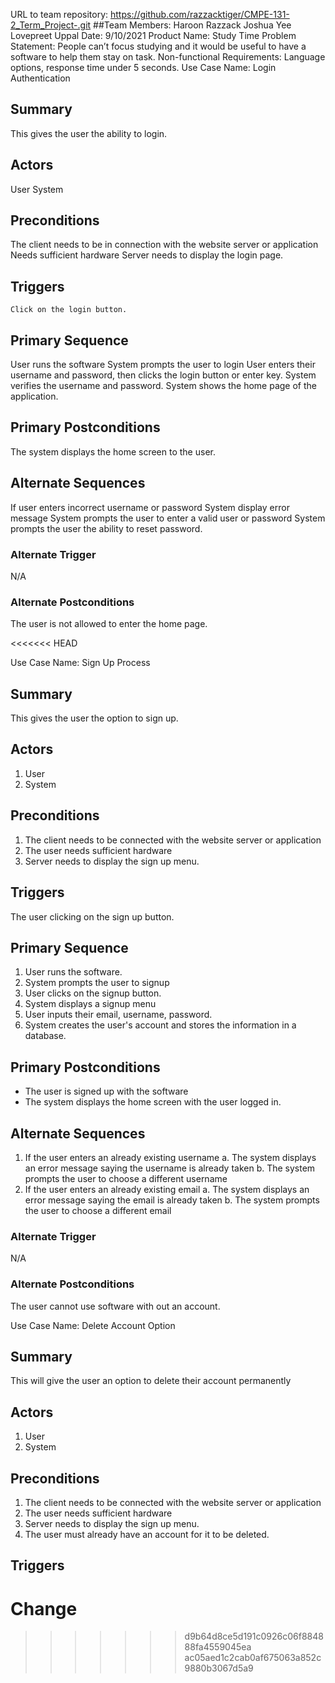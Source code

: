 URL to team repository: https://github.com/razzacktiger/CMPE-131-2_Term_Project-.git
##Team Members: 
Haroon Razzack
Joshua Yee
Lovepreet Uppal
Date: 9/10/2021
Product Name: Study Time 
Problem Statement: People can’t focus studying and it would be useful to have a software to help them stay on task.
Non-functional Requirements: Language options, response time under 5 seconds. 
Use Case Name: Login Authentication
## Summary
This gives the user the ability to login.
## Actors
User
System
## Preconditions
The client needs to be in connection with the website server or application
Needs sufficient hardware
Server needs to display the login page. 
## Triggers
	Click on the login button.
## Primary Sequence
User runs the software
System prompts the user to login
User enters their username and password, then clicks the login button or enter key. 
System verifies the username and password.
System shows the home page of the application.
 
## Primary Postconditions
The system displays the home screen to the user.
 
 
## Alternate Sequences
If user enters incorrect username or password
System display error message 
System prompts the user to enter a valid user or password
System prompts the user the ability to reset password.
### Alternate Trigger
N/A
### Alternate Postconditions
The user is not allowed to enter the home page. 
 
<<<<<<< HEAD

Use Case Name: Sign Up Process
## Summary
This gives the user the option to sign up.
## Actors
1. User
2. System
## Preconditions
1. The client needs to be connected with the website server or application
2. The user needs sufficient hardware
3. Server needs to display the sign up menu.
## Triggers
The user clicking on the sign up button. 
## Primary Sequence
1. User runs the software.
2. System prompts the user to signup
3. User clicks on the signup button.
4. System displays a signup menu 
5. User inputs their email, username, password.
6. System creates the user's account and stores the information in a database. 
## Primary Postconditions
* The user is signed up with the software
* The system displays the home screen with the user logged in.
## Alternate Sequences
1. If the user enters an already existing username
a. The system displays an error message saying the username is already taken
b. The system prompts the user to choose a different username 
2. If the user enters an already existing email
a. The system displays an error message saying the email is already taken
b. The system prompts the user to choose a different email
### Alternate Trigger
N/A
### Alternate Postconditions
The user cannot use software with out an account.

Use Case Name: Delete Account Option
## Summary 
This will give the user an option to delete their account permanently
## Actors
1. User
2. System
## Preconditions
1. The client needs to be connected with the website server or application
2. The user needs sufficient hardware
3. Server needs to display the sign up menu.
4. The user must already have an account for it to be deleted. 
## Triggers

Change
=======
>>>>>>> d9b64d8ce5d191c0926c06f884888fa4559045ea
>>>>>>> ac05aed1c2cab0af675063a852c9880b3067d5a9
